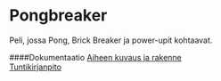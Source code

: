 # Pongbreaker
Peli, jossa Pong, Brick Breaker ja power-upit kohtaavat.

####Dokumentaatio
[Aiheen kuvaus ja rakenne](dokumentaatio/aiheenKuvausJaRakenne.md)  
[Tuntikirjanpito](dokumentaatio/tuntikirjanpito.md)
